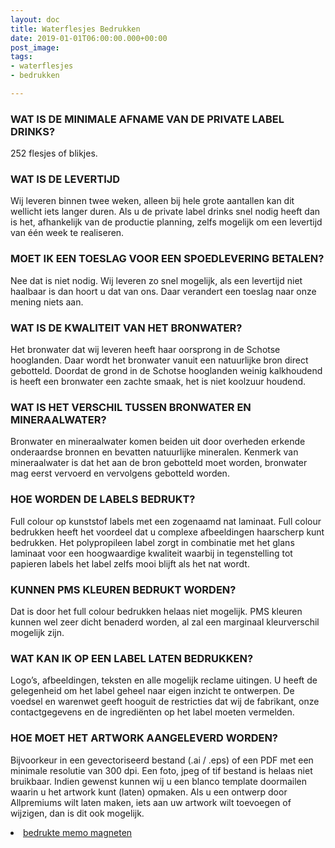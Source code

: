 ```yaml
---
layout: doc
title: Waterflesjes Bedrukken
date: 2019-01-01T06:00:00.000+00:00
post_image: 
tags:
- waterflesjes
- bedrukken

---
```

### WAT IS DE MINIMALE AFNAME VAN DE PRIVATE LABEL DRINKS?
252 flesjes of blikjes.

### WAT IS DE LEVERTIJD
Wij leveren binnen twee weken, alleen bij hele grote aantallen kan dit wellicht iets langer duren. Als u de private label drinks snel nodig heeft dan is het, afhankelijk van de productie planning, zelfs mogelijk om een levertijd van één week te realiseren.

### MOET IK EEN TOESLAG VOOR EEN SPOEDLEVERING BETALEN?
Nee dat is niet nodig. Wij leveren zo snel mogelijk, als een levertijd niet haalbaar is dan hoort u dat van ons. Daar verandert een toeslag naar onze mening niets aan.

### WAT IS DE KWALITEIT VAN HET BRONWATER?
Het bronwater dat wij leveren heeft haar oorsprong in de Schotse hooglanden. Daar wordt het bronwater vanuit een natuurlijke bron direct gebotteld. Doordat de grond in de Schotse hooglanden weinig kalkhoudend is heeft een bronwater een zachte smaak, het is niet koolzuur houdend.

### WAT IS HET VERSCHIL TUSSEN BRONWATER EN MINERAALWATER?
Bronwater en mineraalwater komen beiden uit door overheden erkende onderaardse bronnen en bevatten natuurlijke mineralen. Kenmerk van mineraalwater is dat het aan de bron gebotteld moet worden, bronwater mag eerst vervoerd en vervolgens gebotteld worden.

### HOE WORDEN DE LABELS BEDRUKT?
Full colour op kunststof labels met een zogenaamd nat laminaat. Full colour bedrukken heeft het voordeel dat u complexe afbeeldingen haarscherp kunt bedrukken. Het polypropileen label zorgt in combinatie met het glans laminaat voor een hoogwaardige kwaliteit waarbij in tegenstelling tot papieren labels het label zelfs mooi blijft als het nat wordt.

### KUNNEN PMS KLEUREN BEDRUKT WORDEN?
Dat is door het full colour bedrukken helaas niet mogelijk. PMS kleuren kunnen wel zeer dicht benaderd worden, al zal een marginaal kleurverschil mogelijk zijn.

### WAT KAN IK OP EEN LABEL LATEN BEDRUKKEN?
Logo’s, afbeeldingen, teksten en alle mogelijk reclame uitingen. U heeft de gelegenheid om het label geheel naar eigen inzicht te ontwerpen. De voedsel en warenwet geeft hooguit de restricties dat wij de fabrikant, onze contactgegevens en de ingrediënten op het label moeten vermelden.

### HOE MOET HET ARTWORK AANGELEVERD WORDEN?
Bijvoorkeur in een gevectoriseerd bestand (.ai / .eps) of een PDF met een minimale resolutie van 300 dpi. Een foto, jpeg of tif bestand is helaas niet bruikbaar. Indien gewenst kunnen wij u een blanco template doormailen waarin u het artwork kunt (laten) opmaken. Als u een ontwerp door Allpremiums wilt laten maken, iets aan uw artwork wilt toevoegen of wijzigen, dan is dit ook mogelijk.


<li><a class="blue" href="https://www.allpremiums.nl/memomagneten-bedrukken/" title="bedrukte memo magneten">bedrukte memo magneten</a></li>  